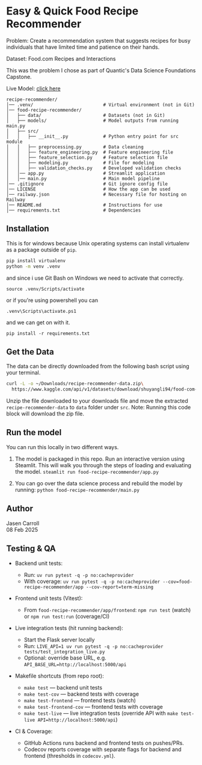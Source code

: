# Easy & Quick Food Recipe Recommender

Problem: Create a recommendation system that suggests recipes for busy individuals that have
limited time and patience on their hands.

Dataset: Food.com Recipes and Interactions

This was the problem I chose as part of Quantic's Data Science Foundations Capstone.

Live Model: [click here](https://recipe-recommender.jasenc.dev/)

```text
recipe-recommender/
│── .venv/                          # Virtual environment (not in Git)
│── food-recipe-recommender/
│   ├── data/                       # Datasets (not in Git)
│   ├── models/                     # Model outputs from running main.py
│   ├── src/
│   │   ├── __init__.py             # Python entry point for src module
│   │   ├── preprocessing.py        # Data cleaning
│   │   ├── feature_engineering.py  # Feature engineering file
│   │   ├── feature_selection.py    # Feature selection file
│   │   ├── modeling.py             # File for modeling
│   │   ├── validation_checks.py    # Developed validation checks
│   │── app.py                      # Streamlit application
│   │── main.py                     # Main model pipeline
│── .gitignore                      # Git ignore config file
│── LICENSE                         # How the app can be used
│── railway.json                    # Necessary file for hosting on Railway
│── README.md                       # Instructions for use
│── requirements.txt                # Dependencies
```

## Installation

This is for windows because Unix operating systems can install virtualenv as a package outside of `pip`.

```bash
pip install virtualenv
python -m venv .venv
```

and since i use Git Bash on Windows we need to activate that correctly.

`source .venv/Scripts/activate`

or if you're using powershell you can

`.venv\Scripts\activate.ps1`

and we can get on with it.

`pip install -r requirements.txt`

## Get the Data

The data can be directly downloaded from the following bash script using your terminal.

```bash
curl -L -o ~/Downloads/recipe-recommender-data.zip\
  https://www.kaggle.com/api/v1/datasets/download/shuyangli94/food-com-recipes-and-user-interactions
```

Unzip the file downloaded to your downloads file and move the extracted `recipe-recommender-data` to `data` folder under `src`. Note: Running this code block will download the zip file.

## Run the model

You can run this locally in two different ways.

1. The model is packaged in this repo. Run an interactive version using Steamlit. This will walk you through the steps of loading and
evaluating the model.
`steamlit run food-recipe-recommender/app.py`

2. You can go over the data science process and rebuild the model by running:
`python food-recipe-recommender/main.py`

## Author

Jasen Carroll \
08 Feb 2025

## Testing & QA

- Backend unit tests:
  - Run: `uv run pytest -q -p no:cacheprovider`
  - With coverage: `uv run pytest -q -p no:cacheprovider --cov=food-recipe-recommender/app --cov-report=term-missing`

- Frontend unit tests (Vitest):
  - From `food-recipe-recommender/app/frontend`: `npm run test` (watch) or `npm run test:run` (coverage/CI)

- Live integration tests (hit running backend):
  - Start the Flask server locally
  - Run: `LIVE_API=1 uv run pytest -q -p no:cacheprovider tests/test_integration_live.py`
  - Optional: override base URL, e.g. `API_BASE_URL=http://localhost:5000/api`

- Makefile shortcuts (from repo root):
  - `make test` — backend unit tests
  - `make test-cov` — backend tests with coverage
  - `make test-frontend` — frontend tests (watch)
  - `make test-frontend-cov` — frontend tests with coverage
  - `make test-live` — live integration tests (override API with `make test-live API=http://localhost:5000/api`)

- CI & Coverage:
  - GitHub Actions runs backend and frontend tests on pushes/PRs.
  - Codecov reports coverage with separate flags for backend and frontend (thresholds in `codecov.yml`).
